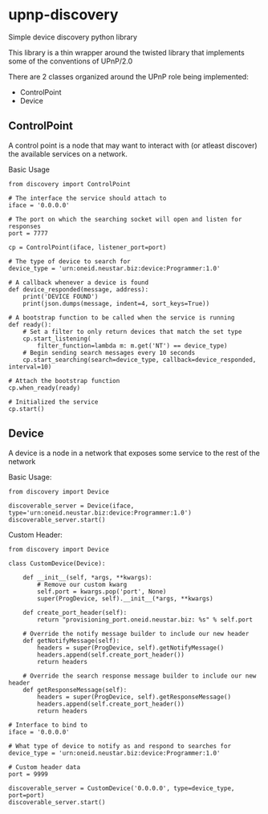 # upnp-discovery
Simple device discovery python library

This library is a thin wrapper around the twisted library that implements some of the conventions of UPnP/2.0

There are 2 classes organized around the UPnP role being implemented:
- ControlPoint
- Device

ControlPoint
------------

A control point is a node that may want to interact with (or atleast discover) the available services on a network.


Basic Usage
```
from discovery import ControlPoint

# The interface the service should attach to
iface = '0.0.0.0'

# The port on which the searching socket will open and listen for responses
port = 7777

cp = ControlPoint(iface, listener_port=port)

# The type of device to search for
device_type = 'urn:oneid.neustar.biz:device:Programmer:1.0'

# A callback whenever a device is found
def device_responded(message, address):
    print('DEVICE FOUND')
    print(json.dumps(message, indent=4, sort_keys=True))

# A bootstrap function to be called when the service is running
def ready():
    # Set a filter to only return devices that match the set type
    cp.start_listening(
        filter_function=lambda m: m.get('NT') == device_type)
    # Begin sending search messages every 10 seconds
    cp.start_searching(search=device_type, callback=device_responded, interval=10)

# Attach the bootstrap function
cp.when_ready(ready)

# Initialized the service
cp.start()
```


Device
------

A device is a node in a network that exposes some service to the rest of the network


Basic Usage:
```
from discovery import Device

discoverable_server = Device(iface, type='urn:oneid.neustar.biz:device:Programmer:1.0')
discoverable_server.start()
```

Custom Header:
```
from discovery import Device

class CustomDevice(Device):

    def __init__(self, *args, **kwargs):
        # Remove our custom kwarg
        self.port = kwargs.pop('port', None)
        super(ProgDevice, self).__init__(*args, **kwargs)

    def create_port_header(self):
        return "provisioning_port.oneid.neustar.biz: %s" % self.port

    # Override the notify message builder to include our new header
    def getNotifyMessage(self):
        headers = super(ProgDevice, self).getNotifyMessage()
        headers.append(self.create_port_header())
        return headers
    
    # Override the search response message builder to include our new header
    def getResponseMessage(self):
        headers = super(ProgDevice, self).getResponseMessage()
        headers.append(self.create_port_header())
        return headers

# Interface to bind to
iface = '0.0.0.0'

# What type of device to notify as and respond to searches for
device_type = 'urn:oneid.neustar.biz:device:Programmer:1.0'

# Custom header data
port = 9999

discoverable_server = CustomDevice('0.0.0.0', type=device_type, port=port)
discoverable_server.start()
```
